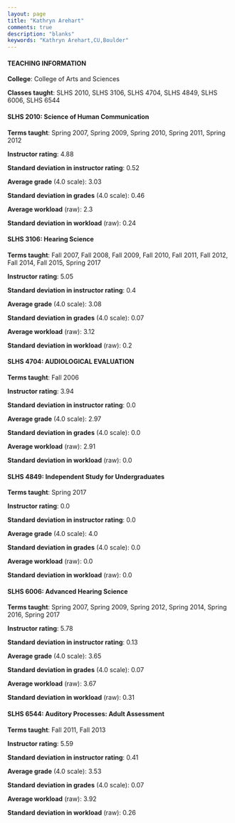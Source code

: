 ```yaml
---
layout: page
title: "Kathryn Arehart" 
comments: true
description: "blanks"
keywords: "Kathryn Arehart,CU,Boulder"
---
```

<head>
<script src="https://ajax.googleapis.com/ajax/libs/jquery/2.1.3/jquery.min.js"></script>
<script src="https://dl.dropboxusercontent.com/s/pc42nxpaw1ea4o9/highcharts.js?dl=0"></script>
<!-- <script src="../assets/js/highcharts.js"></script> -->
<style type="text/css">@font-face {
	font-family: "Bebas Neue";
	src: url(https://www.filehosting.org/file/details/544349/BebasNeue Regular.otf) format("opentype");
	}
	h1.Bebas { 
		font-family: "Bebas Neue", Verdana, Tahoma;
	}
</style>
</head>
	   
#### TEACHING INFORMATION

**College**: College of Arts and Sciences

**Classes taught**: SLHS 2010, SLHS 3106, SLHS 4704, SLHS 4849, SLHS 6006, SLHS 6544

#### SLHS 2010: Science of Human Communication

**Terms taught**: Spring 2007, Spring 2009, Spring 2010, Spring 2011, Spring 2012

**Instructor rating**: 4.88

**Standard deviation in instructor rating**: 0.52

**Average grade** (4.0 scale): 3.03

**Standard deviation in grades** (4.0 scale): 0.46

**Average workload** (raw): 2.3

**Standard deviation in workload** (raw): 0.24

#### SLHS 3106: Hearing Science

**Terms taught**: Fall 2007, Fall 2008, Fall 2009, Fall 2010, Fall 2011, Fall 2012, Fall 2014, Fall 2015, Spring 2017

**Instructor rating**: 5.05

**Standard deviation in instructor rating**: 0.4

**Average grade** (4.0 scale): 3.08

**Standard deviation in grades** (4.0 scale): 0.07

**Average workload** (raw): 3.12

**Standard deviation in workload** (raw): 0.2

#### SLHS 4704: AUDIOLOGICAL EVALUATION

**Terms taught**: Fall 2006

**Instructor rating**: 3.94

**Standard deviation in instructor rating**: 0.0

**Average grade** (4.0 scale): 2.97

**Standard deviation in grades** (4.0 scale): 0.0

**Average workload** (raw): 2.91

**Standard deviation in workload** (raw): 0.0

#### SLHS 4849: Independent Study for Undergraduates

**Terms taught**: Spring 2017

**Instructor rating**: 0.0

**Standard deviation in instructor rating**: 0.0

**Average grade** (4.0 scale): 4.0

**Standard deviation in grades** (4.0 scale): 0.0

**Average workload** (raw): 0.0

**Standard deviation in workload** (raw): 0.0

#### SLHS 6006: Advanced Hearing Science

**Terms taught**: Spring 2007, Spring 2009, Spring 2012, Spring 2014, Spring 2016, Spring 2017

**Instructor rating**: 5.78

**Standard deviation in instructor rating**: 0.13

**Average grade** (4.0 scale): 3.65

**Standard deviation in grades** (4.0 scale): 0.07

**Average workload** (raw): 3.67

**Standard deviation in workload** (raw): 0.31

#### SLHS 6544: Auditory Processes: Adult Assessment

**Terms taught**: Fall 2011, Fall 2013

**Instructor rating**: 5.59

**Standard deviation in instructor rating**: 0.41

**Average grade** (4.0 scale): 3.53

**Standard deviation in grades** (4.0 scale): 0.07

**Average workload** (raw): 3.92

**Standard deviation in workload** (raw): 0.26


